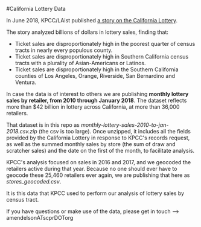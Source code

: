#California Lottery Data

In June 2018, KPCC/LAist published [a story on the California Lottery](http://laist.com/2018/06/19/lottery.php).

The story analyzed billions of dollars in lottery sales, finding that:

* Ticket sales are disproportionately high in the poorest quarter of census tracts in nearly every populous county.
* Ticket sales are disproportionately high in Southern California census tracts with a plurality of Asian-Americans or Latinos.
* Ticket sales are disproportionately high in the Southern California counties of Los Angeles, Orange, Riverside, San Bernardino and Ventura.

In case the data is of interest to others we are publishing **monthly lottery sales by retailer, from 2010 through January 2018**. The dataset reflects more than $42 billion in lottery across California, at more than 36,000 retailers.

That dataset is in this repo as *monthly-lottery-sales-2010-to-jan-2018.csv.zip* (the csv is too large). Once unzipped, it includes all the fields provided by the California Lottery in response to KPCC's records request, as well as the summed monthly sales by store (the sum of draw and scratcher sales) and the date on the first of the month, to facilitate analysis.

KPCC's analysis focused on sales in 2016 and 2017, and we geocoded the retailers active during that year. Because no one should ever have to geocode these 25,460 retailers ever again, we are publishing that here as *stores_geocoded.csv*.

It is this data that KPCC used to perform our analysis of lottery sales by census tract.

If you have questions or make use of the data, please get in touch --> amendelsonATscprDOTorg